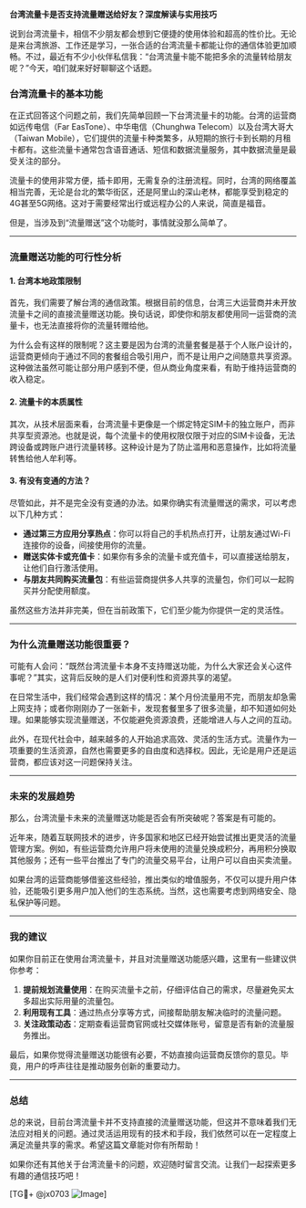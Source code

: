 **台湾流量卡是否支持流量赠送给好友？深度解读与实用技巧**

说到台湾流量卡，相信不少朋友都会想到它便捷的使用体验和超高的性价比。无论是来台湾旅游、工作还是学习，一张合适的台湾流量卡都能让你的通信体验更加顺畅。不过，最近有不少小伙伴私信我：“台湾流量卡能不能把多余的流量转给朋友呢？”今天，咱们就来好好聊聊这个话题。

### **台湾流量卡的基本功能**
在正式回答这个问题之前，我们先简单回顾一下台湾流量卡的功能。台湾的运营商如远传电信（Far EasTone）、中华电信（Chunghwa Telecom）以及台湾大哥大（Taiwan Mobile），它们提供的流量卡种类繁多，从短期的旅行卡到长期的月租卡都有。这些流量卡通常包含语音通话、短信和数据流量服务，其中数据流量是最受关注的部分。

流量卡的使用非常方便，插卡即用，无需复杂的注册流程。同时，台湾的网络覆盖相当完善，无论是台北的繁华街区，还是阿里山的深山老林，都能享受到稳定的4G甚至5G网络。这对于需要经常出行或远程办公的人来说，简直是福音。

但是，当涉及到“流量赠送”这个功能时，事情就没那么简单了。

---

### **流量赠送功能的可行性分析**
#### **1. 台湾本地政策限制**
首先，我们需要了解台湾的通信政策。根据目前的信息，台湾三大运营商并未开放流量卡之间的直接流量赠送功能。换句话说，即使你和朋友都使用同一运营商的流量卡，也无法直接将你的流量转赠给他。

为什么会有这样的限制呢？这主要是因为台湾的流量套餐是基于个人账户设计的，运营商更倾向于通过不同的套餐组合吸引用户，而不是让用户之间随意共享资源。这种做法虽然可能让部分用户感到不便，但从商业角度来看，有助于维持运营商的收入稳定。

#### **2. 流量卡的本质属性**
其次，从技术层面来看，台湾流量卡更像是一个绑定特定SIM卡的独立账户，而非共享型资源池。也就是说，每个流量卡的使用权限仅限于对应的SIM卡设备，无法跨设备或跨账户进行流量转移。这种设计是为了防止滥用和恶意操作，比如将流量转售给他人牟利等。

#### **3. 有没有变通的方法？**
尽管如此，并不是完全没有变通的办法。如果你确实有流量赠送的需求，可以考虑以下几种方式：

- **通过第三方应用分享热点**：你可以将自己的手机热点打开，让朋友通过Wi-Fi连接你的设备，间接使用你的流量。
- **赠送实体卡或充值卡**：如果你有多余的流量卡或充值卡，可以直接送给朋友，让他们自行激活使用。
- **与朋友共同购买流量包**：有些运营商提供多人共享的流量包，你们可以一起购买并分配使用额度。

虽然这些方法并非完美，但在当前政策下，它们至少能为你提供一定的灵活性。

---

### **为什么流量赠送功能很重要？**
可能有人会问：“既然台湾流量卡本身不支持赠送功能，为什么大家还会关心这件事呢？”其实，这背后反映的是人们对便利性和资源共享的渴望。

在日常生活中，我们经常会遇到这样的情况：某个月份流量用不完，而朋友却急需上网支持；或者你刚刚办了一张新卡，发现套餐里多了很多流量，却不知道如何处理。如果能够实现流量赠送，不仅能避免资源浪费，还能增进人与人之间的互动。

此外，在现代社会中，越来越多的人开始追求高效、灵活的生活方式。流量作为一项重要的生活资源，自然也需要更多的自由度和选择权。因此，无论是用户还是运营商，都应该对这一问题保持关注。

---

### **未来的发展趋势**
那么，台湾流量卡未来的流量赠送功能是否会有所突破呢？答案是有可能的。

近年来，随着互联网技术的进步，许多国家和地区已经开始尝试推出更灵活的流量管理方案。例如，有些运营商允许用户将未使用的流量兑换成积分，再用积分换取其他服务；还有一些平台推出了专门的流量交易平台，让用户可以自由买卖流量。

如果台湾的运营商能够借鉴这些经验，推出类似的增值服务，不仅可以提升用户体验，还能吸引更多用户加入他们的生态系统。当然，这也需要考虑到网络安全、隐私保护等问题。

---

### **我的建议**
如果你目前正在使用台湾流量卡，并且对流量赠送功能感兴趣，这里有一些建议供你参考：

1. **提前规划流量使用**：在购买流量卡之前，仔细评估自己的需求，尽量避免买太多超出实际用量的流量包。
2. **利用现有工具**：通过热点分享等方式，间接帮助朋友解决临时的流量问题。
3. **关注政策动态**：定期查看运营商官网或社交媒体账号，留意是否有新的流量服务推出。

最后，如果你觉得流量赠送功能很有必要，不妨直接向运营商反馈你的意见。毕竟，用户的呼声往往是推动服务创新的重要动力。

---

### **总结**
总的来说，目前台湾流量卡并不支持直接的流量赠送功能，但这并不意味着我们无法应对相关的问题。通过灵活运用现有的技术和手段，我们依然可以在一定程度上满足流量共享的需求。希望这篇文章能对你有所帮助！

如果你还有其他关于台湾流量卡的问题，欢迎随时留言交流。让我们一起探索更多有趣的通信技巧吧！

[TG💪+ @jx0703 ![Image](https://github.com/user-attachments/assets/dbca1d08-cadb-493c-b0ec-ad6f7a83f270)]